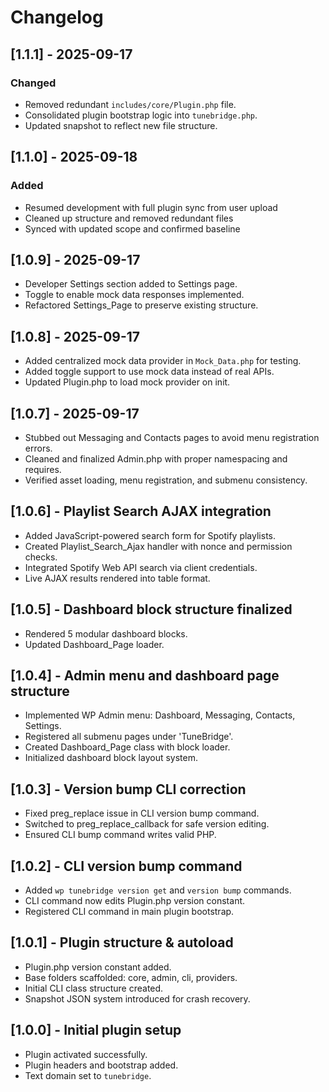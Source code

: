 # Changelog

## [1.1.1] - 2025-09-17

### Changed
- Removed redundant `includes/core/Plugin.php` file.
- Consolidated plugin bootstrap logic into `tunebridge.php`.
- Updated snapshot to reflect new file structure.

## [1.1.0] - 2025-09-18
### Added
- Resumed development with full plugin sync from user upload
- Cleaned up structure and removed redundant files
- Synced with updated scope and confirmed baseline

## [1.0.9] - 2025-09-17
- Developer Settings section added to Settings page.
- Toggle to enable mock data responses implemented.
- Refactored Settings_Page to preserve existing structure.

## [1.0.8] - 2025-09-17
- Added centralized mock data provider in `Mock_Data.php` for testing.
- Added toggle support to use mock data instead of real APIs.
- Updated Plugin.php to load mock provider on init.

## [1.0.7] - 2025-09-17
- Stubbed out Messaging and Contacts pages to avoid menu registration errors.
- Cleaned and finalized Admin.php with proper namespacing and requires.
- Verified asset loading, menu registration, and submenu consistency.

## [1.0.6] - Playlist Search AJAX integration
- Added JavaScript-powered search form for Spotify playlists.
- Created Playlist_Search_Ajax handler with nonce and permission checks.
- Integrated Spotify Web API search via client credentials.
- Live AJAX results rendered into table format.

## [1.0.5] - Dashboard block structure finalized
- Rendered 5 modular dashboard blocks.
- Updated Dashboard_Page loader.

## [1.0.4] - Admin menu and dashboard page structure
- Implemented WP Admin menu: Dashboard, Messaging, Contacts, Settings.
- Registered all submenu pages under 'TuneBridge'.
- Created Dashboard_Page class with block loader.
- Initialized dashboard block layout system.

## [1.0.3] - Version bump CLI correction
- Fixed preg_replace issue in CLI version bump command.
- Switched to preg_replace_callback for safe version editing.
- Ensured CLI bump command writes valid PHP.

## [1.0.2] - CLI version bump command
- Added `wp tunebridge version get` and `version bump` commands.
- CLI command now edits Plugin.php version constant.
- Registered CLI command in main plugin bootstrap.

## [1.0.1] - Plugin structure & autoload
- Plugin.php version constant added.
- Base folders scaffolded: core, admin, cli, providers.
- Initial CLI class structure created.
- Snapshot JSON system introduced for crash recovery.

## [1.0.0] - Initial plugin setup
- Plugin activated successfully.
- Plugin headers and bootstrap added.
- Text domain set to `tunebridge`.

